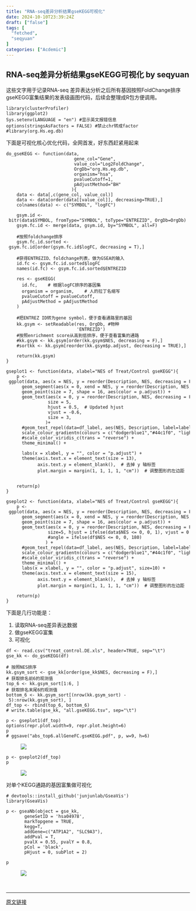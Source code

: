 ```yaml
---
title: "RNA-seq差异分析结果gseKEGG可视化"
date: 2024-10-10T23:39:24Z
draft: ["false"]
tags: [
  "fetched",
  "seqyuan"
]
categories: ["Acdemic"]
---
```

RNA-seq差异分析结果gseKEGG可视化 by seqyuan
------
<div><section data-tool="mdnice编辑器" data-website="https://www.mdnice.com"><p data-tool="mdnice编辑器">这些文字用于记录RNA-seq 差异表达分析之后所有基因按照FoldChange排序gseKEGG富集结果的发表级画图代码，后续会整理成R包方便调用。</p><pre data-tool="mdnice编辑器"><span></span><code><span>library</span>(clusterProfiler)<br><span>library</span>(ggplot2)<br>Sys.setenv(LANGUAGE = <span>"en"</span>) <span>#显示英文报错信息</span><br>options(stringsAsFactors = <span>FALSE</span>) <span>#禁止chr转成factor</span><br><span>#library(org.Hs.eg.db)</span><br></code></pre><p data-tool="mdnice编辑器">下面是可视化核心优化代码，全网首发，好东西赶紧用起来</p><pre data-tool="mdnice编辑器"><span></span><code>do_gseKEGG &lt;- <span>function</span>(data, <br>                          gene_col=<span>"Gene"</span>, <br>                          value_col=<span>"Log2FoldChange"</span>, <br>                          OrgDb=<span>"org.Hs.eg.db"</span>,<br>                          organism=<span>"hsa"</span>, <br>                          pvalueCutoff=<span>1</span>,<br>                          pAdjustMethod=<span>"BH"</span><br>                         ){<br>    data &lt;- data[,c(gene_col, value_col)]<br>    data &lt;- data[order(data[[value_col]], decreasing=<span>TRUE</span>),]<br>    colnames(data) &lt;- c(<span>"SYMBOL"</span>, <span>"logFC"</span>)<br>    <br>    gsym.id &lt;- bitr(data$SYMBOL, fromType=<span>"SYMBOL"</span>, toType=<span>"ENTREZID"</span>, OrgDb=OrgDb)<br>    gsym.fc.id &lt;- merge(data, gsym.id, by=<span>"SYMBOL"</span>, all=<span>F</span>)<br><br>    <span>#按照foldchange排序</span><br>    gsym.fc.id.sorted &lt;- gsym.fc.id[order(gsym.fc.id$logFC, decreasing = <span>T</span>),]<br><br>    <span>#获得ENTREZID、foldchange列表，做为GSEA的输入</span><br>    id.fc &lt;- gsym.fc.id.sorted$logFC<br>    names(id.fc) &lt;- gsym.fc.id.sorted$ENTREZID<br>    <br>    res &lt;- gseKEGG(<br>      id.fc,    <span># 根据logFC排序的基因集</span><br>      organism = organism,    <span># 人的拉丁名缩写</span><br>      pvalueCutoff = pvalueCutoff,<br>      pAdjustMethod = pAdjustMethod<br>    )<br>    <br>    <span>#把ENTREZ ID转为gene symbol，便于查看通路里的基因</span><br>    kk.gsym &lt;- setReadable(res, OrgDb, <span>#物种</span><br>                           <span>'ENTREZID'</span>)<br>    <span>#按照enrichment score从高到低排序，便于查看富集的通路</span><br>    <span>#kk.gsym &lt;- kk.gsym[order(kk.gsym$NES, decreasing = F),]</span><br>    <span>#sortkk &lt;- kk.gsym[reorder(kk.gsym$p.adjust, decreasing = TRUE),]</span><br><br>    <span>return</span>(kk.gsym)<br>}<br><br>gseplot1 &lt;- <span>function</span>(data, xlabel=<span>"NES of Treat/Control gseKEGG"</span>){<br>    p &lt;- ggplot(data, aes(x = NES, y = reorder(Description, NES, decreasing = <span>FALSE</span>), color = p.adjust)) +<br>      geom_segment(aes(x = <span>0</span>, xend = NES, y = reorder(Description, NES, decreasing = <span>FALSE</span>), yend = Description), size = <span>1</span>) +<br>      geom_point(size = <span>7</span>, shape = <span>16</span>, aes(color = p.adjust)) +<br>      geom_text(aes(x = <span>0</span>, y = reorder(Description, NES, decreasing = <span>FALSE</span>), label = Description), <br>                size = <span>5</span>, <br>                hjust = <span>0.5</span>,  <span># Updated hjust</span><br>                vjust = -<span>0.6</span>, <br>                size = <span>3</span>,<br>               )+<br>      <span>#geom_text_repel(data=df_label, aes(NES, Description, label=label)) +</span><br>      scale_colour_gradientn(colours = c(<span>"dodgerblue1"</span>,<span>"#44c1f0"</span>, <span>"lightgoldenrod"</span>,<span>"#e20612"</span>,<span>'#cc340c'</span>), trans = <span>"reverse"</span>)+<br>      <span>#scale_color_viridis_c(trans = "reverse") +</span><br>      theme_minimal() +<br><br>      labs(x = xlabel, y = <span>""</span>, color = <span>"p.adjust"</span>) +<br>      theme(axis.text.x = element_text(size = <span>13</span>),<br>            axis.text.y = element_blank(),  <span># 去掉 y 轴标签</span><br>            plot.margin = margin(<span>1</span>, <span>1</span>, <span>1</span>, <span>1</span>, <span>"cm"</span>))  <span># 调整图形的左边距</span><br>    <br>    <br>    <span>return</span>(p)<br>}<br><br>gseplot2 &lt;- <span>function</span>(data, xlabel=<span>"NES of Treat/Control gseKEGG"</span>){<br>    p &lt;- ggplot(data, aes(x = NES, y = reorder(Description, NES, decreasing = <span>FALSE</span>), color = p.adjust)) +<br>      geom_segment(aes(x = <span>0</span>, xend = NES, y = reorder(Description, NES, decreasing = <span>FALSE</span>), yend = Description), size = <span>1</span>) +<br>      geom_point(size = <span>7</span>, shape = <span>16</span>, aes(color = p.adjust)) +<br>      geom_text(aes(x = <span>0</span>, y = reorder(Description, NES, decreasing = <span>FALSE</span>), label = Description), <br>                size=<span>5</span>, hjust = ifelse(data$NES &lt;= <span>0</span>, <span>0</span>, <span>1</span>), vjust = <span>0.5</span>, <br>                <span>#angle = ifelse(df$NES &lt;= 0, 0, 180)</span><br>               ) +<br>      <span>#geom_text_repel(data=df_label, aes(NES, Description, label=label)) +</span><br>      scale_colour_gradientn(colours = c(<span>"dodgerblue1"</span>,<span>"#44c1f0"</span>, <span>"lightgoldenrod"</span>,<span>"#e20612"</span>,<span>'#cc340c'</span>), trans = <span>"reverse"</span>)+<br>      <span>#scale_color_viridis_c(trans = "reverse") +</span><br>      theme_minimal() +<br>      labs(x = xlabel, y = <span>""</span>, color = <span>"p.adjust"</span>, size=<span>10</span>) +<br>      theme(axis.text.x = element_text(size = <span>15</span>),<br>            axis.text.y = element_blank(),  <span># 去掉 y 轴标签</span><br>            plot.margin = margin(<span>1</span>, <span>1</span>, <span>1</span>, <span>1</span>, <span>"cm"</span>))  <span># 调整图形的左边距</span><br>    <br>    <span>return</span>(p)<br>}<br></code></pre><p data-tool="mdnice编辑器">下面是几行功能是：</p><ol data-tool="mdnice编辑器"><li><section>读取RNA-seq差异表达数据</section></li><li><section>做gseKEGG富集</section></li><li><section>可视化</section></li></ol><pre data-tool="mdnice编辑器"><span></span><code>df &lt;- read.csv(<span>"treat_control.DE.xls"</span>, header=<span>TRUE</span>, sep=<span>"\t"</span>)<br>gse_kk &lt;- do_gseKEGG(df)<br><br><span># 按照NES排序</span><br>kk.gsym_sort &lt;- gse_kk[order(gse_kk$NES, decreasing = <span>F</span>),]<br><span># 获取排名前6的观测值</span><br>top_6 &lt;- kk.gsym_sort[<span>1</span>:<span>6</span>, ]<br><span># 获取排名末尾6的观测值</span><br>bottom_6 &lt;- kk.gsym_sort[(nrow(kk.gsym_sort) - <span>5</span>):nrow(kk.gsym_sort), ]<br>df_top &lt;- rbind(top_6, bottom_6)<br><span># write.table(gse_kk, "all.gseKEGG.tsv", sep="\t")</span><br></code></pre><pre data-tool="mdnice编辑器"><span></span><code>p &lt;- gseplot1(df_top)<br>options(repr.plot.width=<span>9</span>, repr.plot.height=<span>6</span>)<br>p<br><span># ggsave("abs_top6.allGeneFC.gseKEGG.pdf", p, w=9, h=6)</span><br></code></pre><figure data-tool="mdnice编辑器"><img data-imgfileid="100000817" data-ratio="0.6761363636363636" data-src="https://mmbiz.qpic.cn/mmbiz_png/SiacuSjV1nDyn9zayF2L9icNsVW9Y6h8I20Cc5iboibDMk7icARc7W3CFnh5DEC5hEZMC4VRlnAFiamgIXt8jEGrQVfg/640?wx_fmt=png&amp;from=appmsg" data-type="png" data-w="704" src="https://mmbiz.qpic.cn/mmbiz_png/SiacuSjV1nDyn9zayF2L9icNsVW9Y6h8I20Cc5iboibDMk7icARc7W3CFnh5DEC5hEZMC4VRlnAFiamgIXt8jEGrQVfg/640?wx_fmt=png&amp;from=appmsg"></figure><pre data-tool="mdnice编辑器"><span></span><code>p &lt;- gseplot2(df_top)<br>p<br></code></pre><figure data-tool="mdnice编辑器"><img data-imgfileid="100000816" data-ratio="0.6780684104627767" data-src="https://mmbiz.qpic.cn/mmbiz_png/SiacuSjV1nDyn9zayF2L9icNsVW9Y6h8I2jwiaWibILFBZcsqYP8OQs6j0j5PRHuFrYqAuiaib6bhKvWx92lxqYOv3LQ/640?wx_fmt=png&amp;from=appmsg" data-type="png" data-w="497" src="https://mmbiz.qpic.cn/mmbiz_png/SiacuSjV1nDyn9zayF2L9icNsVW9Y6h8I2jwiaWibILFBZcsqYP8OQs6j0j5PRHuFrYqAuiaib6bhKvWx92lxqYOv3LQ/640?wx_fmt=png&amp;from=appmsg"></figure><p data-tool="mdnice编辑器">对单个KEGG通路的基因富集做可视化</p><pre data-tool="mdnice编辑器"><span></span><code><span># devtools::install_github('junjunlab/GseaVis')</span><br><span>library</span>(GseaVis)<br><br>p &lt;- gseaNb(object = gse_kk,<br>       geneSetID = <span>'hsa04978'</span>,<br>       markTopgene = <span>TRUE</span>,<br>       kegg=<span>T</span>,<br>       addGene=c(<span>"ATP1A2"</span>, <span>"SLC9A3"</span>),<br>       addPval = <span>T</span>,<br>       pvalX = <span>0.55</span>, pvalY = <span>0.8</span>,<br>       pCol = <span>'black'</span>,<br>       pHjust = <span>0</span>, subPlot = <span>2</span>)<br><br>p<br></code></pre><figure data-tool="mdnice编辑器"><img data-imgfileid="100000815" data-ratio="0.8138888888888889" data-src="https://mmbiz.qpic.cn/mmbiz_png/SiacuSjV1nDyn9zayF2L9icNsVW9Y6h8I2BryBp4s0VIMdNL24sLfnqlmA0bKnMTLhxJCpWO4TIpdsASeCch2SJw/640?wx_fmt=png&amp;from=appmsg" data-type="png" data-w="360" src="https://mmbiz.qpic.cn/mmbiz_png/SiacuSjV1nDyn9zayF2L9icNsVW9Y6h8I2BryBp4s0VIMdNL24sLfnqlmA0bKnMTLhxJCpWO4TIpdsASeCch2SJw/640?wx_fmt=png&amp;from=appmsg"></figure></section><p><br></p><p><mp-style-type data-value="3"></mp-style-type></p></div>  
<hr>
<a href="https://mp.weixin.qq.com/s/k_kbGYWSlDSo0d9J9nb5Ig",target="_blank" rel="noopener noreferrer">原文链接</a>
